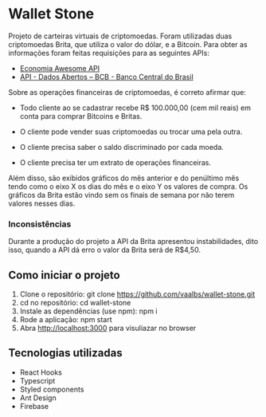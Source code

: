 # Wallet Stone

Projeto de carteiras virtuais de criptomoedas. Foram utilizadas duas criptomoedas Brita, que utiliza o valor do dólar, e a Bitcoin. Para obter as informações foram feitas requisições para as seguintes APIs:

- [Economia Awesome API](https://economia.awesomeapi.com.br/)
- [API - Dados Abertos – BCB - Banco Central do Brasil](https://olinda.bcb.gov.br)

Sobre as operações financeiras de criptomoedas, é correto afirmar que:

- Todo cliente ao se cadastrar recebe R\$ 100.000,00 (cem mil reais) em conta para comprar Bitcoins e Britas.

- O cliente pode vender suas criptomoedas ou trocar uma pela outra.

- O cliente precisa saber o saldo discriminado por cada moeda.

- O cliente precisa ter um extrato de operações financeiras.

Além disso, são exibidos gráficos do mês anterior e do penúltimo mês tendo como o eixo X os dias do mês e o eixo Y os valores de compra. Os gráficos da Brita estão vindo sem os finais de semana por não terem valores nesses dias.

### Inconsistências

Durante a produção do projeto a API da Brita apresentou instabilidades, dito isso, quando a API dá erro o valor da Brita será de R\$4,50.

## Como iniciar o projeto

1. Clone o repositório: git clone https://github.com/vaalbs/wallet-stone.git
2. cd no repositório: cd wallet-stone
3. Instale as dependências (use npm): npm i
4. Rode a aplicação: npm start
5. Abra [http://localhost:3000](http://localhost:3000) para visuliazar no browser

## Tecnologias utilizadas

- React Hooks
- Typescript
- Styled components
- Ant Design
- Firebase
